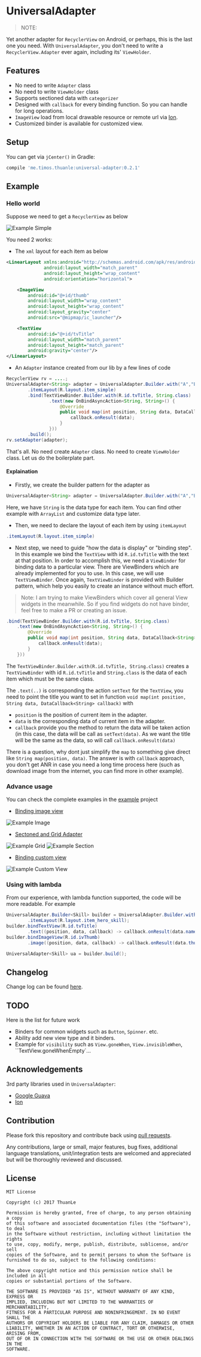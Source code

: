 # UniversalAdapter

> NOTE:

Yet another adapter for `RecyclerView` on Android, or perhaps, this is the last one you need. With `UniversalAdapter`, you don't need to write a `RecyclerView.Adapter` ever again, including its' `ViewHolder`.

## Features

* No need to write `Adapter` class
* No need to write `ViewHolder` class
* Supports sectioned data with `categorizer`
* Designed with `callback` for every binding function. So you can handle for long operations.
* `ImageView` load from local drawable resource or remote url via [Ion](https://github.com/koush/ion).
* Customized binder is available for customized view.

## Setup

You can get via `jCenter()` in Gradle:

```groovy
compile 'me.timos.thuanle:universal-adapter:0.2.1'
```

## Example  

### Hello world

Suppose we need to get a `RecyclerView` as below

![Example Simple](doc/screenshot/example-simple.png)

You need 2 works:

* The `xml` layout for each item as below

```xml
<LinearLayout xmlns:android="http://schemas.android.com/apk/res/android"
              android:layout_width="match_parent"
              android:layout_height="wrap_content"
              android:orientation="horizontal">

    <ImageView
        android:id="@+id/thumb"
        android:layout_width="wrap_content"
        android:layout_height="wrap_content"
        android:layout_gravity="center"
        android:src="@mipmap/ic_launcher"/>

    <TextView
        android:id="@+id/tvTitle"
        android:layout_width="match_parent"
        android:layout_height="match_parent"
        android:gravity="center"/>
</LinearLayout>
```

* An `Adapter` instance created from our lib by a few lines of code

```java
RecyclerView rv = ....;
UniversalAdapter<String> adapter = UniversalAdapter.Builder.with("A","B","C","D","E","F","G","H","I","J")
        .itemLayout(R.layout.item_simple)
        .bind(TextViewBinder.Builder.with(R.id.tvTitle, String.class)
                .text(new OnBindAsyncAction<String, String>() {
                    @Override
                    public void map(int position, String data, DataCallback<String> callback) {
                        callback.onResult(data);
                    }
                }))
        .build();
rv.setAdapter(adapter);
```

That's all. No need create `Adapter` class. No need to create `ViewHolder` class. Let us do the boilerplate part.

#### Explaination

* Firstly, we create the builder pattern for the adapter as

```java
UniversalAdapter<String> adapter = UniversalAdapter.Builder.with("A","B","C","D","E","F","G","H","I","J")
```

Here, we have `String` is the data type for each item. You can find other example with `ArrayList` and customize data type later.

* Then, we need to declare the layout of each item by using `itemLayout`

```java
.itemLayout(R.layout.item_simple)
```

* Next step, we need to guide "how the data is display" or "binding step". In this example we bind the `TextView` with id `R.id.tvTitle` with the text at that position. In order to accomplish this, we need a `ViewBinder` for binding data to a particular view. There are ViewBinders which are already implemented for you to use. In this case, we will use `TextViewBinder`. Once again, `TextViewBinder` is provided with Builder pattern, which help you easily to create an instance without much effort.

> Note: I am trying to make ViewBinders which cover all general View widgets in the meanwhile. So if you find widgets do not have binder, feel free to make a PR or creating an issue.

```java
.bind(TextViewBinder.Builder.with(R.id.tvTitle, String.class)
    .text(new OnBindAsyncAction<String, String>() {
        @Override
        public void map(int position, String data, DataCallback<String> callback) {
            callback.onResult(data);
        }
    }))
```
The `TextViewBinder.Builder.with(R.id.tvTitle, String.class)` creates a `TextViewBinder` with id `R.id.tvTitle` and `String.class` is the data of each item which must be the same class. 

The `.text(..)` is corresponding the action `setText` for the `TextView`, you need to point the title you want to set in function `void map(int position, String data, DataCallback<String> callback)` with

* `position` is the position of current item in the adapter.
* `data` is the corresponding data of current item in the adapter.
* `callback` provide you the method to return the data will be taken action (in this case, the data will be call as `setText(data)`. As we want the title will be the same as the data, so will call `callback.onResult(data)`

There is a question, why dont just simplify the `map` to something give direct like `String map(position, data)`. The answer is with `callback` approach, you don't get ANR in case you need a long time process here (such as download image from the internet, you can find more in other example).

### Advance usage

You can check the complete examples in the [example](https://github.com/ldt116/UniversalAdapter/tree/master/example) project

* [Binding image view](doc/usage-image.md)

![Example Image](doc/screenshot/example-image.png)

* [Sectoned and Grid Adapter](doc/usage-group.md)

![Example Grid](doc/screenshot/example-grid.png) ![Example Section](doc/screenshot/example-group.png)

* [Binding custom view](doc/usage-custom-view.md)

![Example Custom View](doc/screenshot/example-custom.png) 

### Using with lambda

From our experience, with lambda function supported, the code will be more readable. For example

```java
UniversalAdapter.Builder<Skill> builder = UniversalAdapter.Builder.with(hero.skills)
        .itemLayout(R.layout.item_hero_skill);
builder.bindTextView(R.id.tvTitle)
        .text((position, data, callback) -> callback.onResult(data.name));
builder.bindImageView(R.id.ivThumb)
        .image((position, data, callback) -> callback.onResult(data.thumbnail));

UniversalAdapter<Skill> ua = builder.build();
```

## Changelog
Change log can be found [here](doc/changelog.md).

## TODO

Here is the list for future work

* Binders for common widgets such as `Button`, `Spinner`. etc.
* Ability add new view type and it binders.
* Example for `visibility` such as `View.goneWhen`, `View.invisibleWhen`, ``TextView.goneWhenEmpty`...

Acknowledgements
----------------

3rd party libraries used in `UniversalAdapter`:

* [Google Guava](https://github.com/google/guava)
* [Ion](https://github.com/koush/ion)

Contribution
------------ 

Please fork this repository and contribute back using [pull requests](https://github.com/ldt116/UniversalAdapter/pulls).

Any contributions, large or small, major features, bug fixes, additional language translations, unit/integration tests are welcomed and appreciated but will be thoroughly reviewed and discussed.

License
-------
    
    MIT License
    
    Copyright (c) 2017 ThuanLe
    
    Permission is hereby granted, free of charge, to any person obtaining a copy
    of this software and associated documentation files (the "Software"), to deal
    in the Software without restriction, including without limitation the rights
    to use, copy, modify, merge, publish, distribute, sublicense, and/or sell
    copies of the Software, and to permit persons to whom the Software is
    furnished to do so, subject to the following conditions:
    
    The above copyright notice and this permission notice shall be included in all
    copies or substantial portions of the Software.
    
    THE SOFTWARE IS PROVIDED "AS IS", WITHOUT WARRANTY OF ANY KIND, EXPRESS OR
    IMPLIED, INCLUDING BUT NOT LIMITED TO THE WARRANTIES OF MERCHANTABILITY,
    FITNESS FOR A PARTICULAR PURPOSE AND NONINFRINGEMENT. IN NO EVENT SHALL THE
    AUTHORS OR COPYRIGHT HOLDERS BE LIABLE FOR ANY CLAIM, DAMAGES OR OTHER
    LIABILITY, WHETHER IN AN ACTION OF CONTRACT, TORT OR OTHERWISE, ARISING FROM,
    OUT OF OR IN CONNECTION WITH THE SOFTWARE OR THE USE OR OTHER DEALINGS IN THE
    SOFTWARE.
